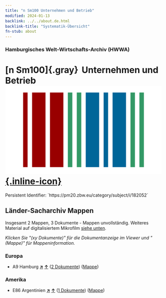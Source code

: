 ```yaml
---
title: "n Sm100 Unternehmen und Betrieb"
modified: 2024-01-13
backlink: ../../about.de.html
backlink-title: "Systematik-Übersicht"
fn-stub: about
---
```


### Hamburgisches Welt-Wirtschafts-Archiv (HWWA)

# [n Sm100]{.gray}&#8201; Unternehmen und Betrieb &#160; [![Wikidata](/images/Wikidata-logo.svg "Wikidata"){.inline-icon}](http://www.wikidata.org/entity/Q104710385)

<div class="hint">Persistent Identifier: `https://pm20.zbw.eu/category/subject/i/182052`</div>







## Länder-Sacharchiv Mappen






Insgesamt 2 Mappen, 3 Dokumente - Mappen unvollständig. Weiteres Material auf digitalisiertem Mikrofilm [siehe unten](#filmsections).

_Klicken Sie "(xy Dokumente)" für die Dokumentanzeige im Viewer und "(Mappe)" für Mappeninformation._




### Europa

- A9 Hamburg [**&nearr;**](../../../geo/i/140905/about.de.html "Hamburg (alle Mappen)") [**&uarr;**](../../../geo/about.de.html#A9 "Ländersystematik") (<a href="https://pm20.zbw.eu/iiifview/folder/sh/140905,182052" title="über: Hamburg : Unternehmen und Betrieb" target="_blank">2 Dokumente</a>) ([Mappe](../../../../folder/sh/1409xx/140905/1820xx/182052/about.de.html))

### Amerika

- E86 Argentinien [**&nearr;**](../../../geo/i/141692/about.de.html "Argentinien (alle Mappen)") [**&uarr;**](../../../geo/about.de.html#E86 "Ländersystematik") (<a href="https://pm20.zbw.eu/iiifview/folder/sh/141692,182052" title="über: Argentinien : Unternehmen und Betrieb" target="_blank">1 Dokumente</a>) ([Mappe](../../../../folder/sh/1416xx/141692/1820xx/182052/about.de.html))



<a id="filmsections" />














